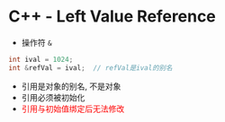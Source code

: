 # C++ - Left Value Reference

- 操作符 `&`
```c++
int ival = 1024;
int &refVal = ival;  // refVal是ival的别名 
```
- 引用是对象的别名, 不是对象
- 引用必须被初始化
- <font color="red">引用与初始值绑定后无法修改</font>